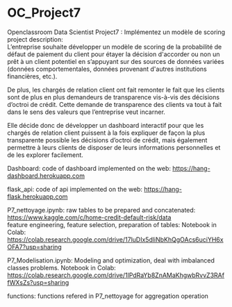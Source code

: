 # OC_Project7
Openclassroom Data Scientist Project7 : Implémentez un modèle de scoring<br>
project description: <br>
L’entreprise souhaite développer un modèle de scoring de la probabilité de défaut de paiement du client pour étayer la décision d'accorder ou non un prêt à un client potentiel en s’appuyant sur des sources de données variées (données comportementales, données provenant d'autres institutions financières, etc.).

De plus, les chargés de relation client ont fait remonter le fait que les clients sont de plus en plus demandeurs de transparence vis-à-vis des décisions d’octroi de crédit. Cette demande de transparence des clients va tout à fait dans le sens des valeurs que l’entreprise veut incarner.

Elle décide donc de développer un dashboard interactif pour que les chargés de relation client puissent à la fois expliquer de façon la plus transparente possible les décisions d’octroi de crédit, mais également permettre à leurs clients de disposer de leurs informations personnelles et de les explorer facilement.

Dashboard: code of dashboard implemented on the web: https://hang-dashboard.herokuapp.com

flask_api: code of api implemented on the web: https://hang-flask.herokuapp.com

P7_nettoyage.ipynb: raw tables to be prepared and concatenated: https://www.kaggle.com/c/home-credit-default-risk/data <br>
feature engineering, feature selection, preparation of tables: Notebook in Colab: https://colab.research.google.com/drive/17luDIx5dliNbKhQgOAcs6uciYH6xOFA7?usp=sharing

P7_Modelisation.ipynb: Modeling and optimization, deal with imbalanced classes problems. Notebook in Colab:
https://colab.research.google.com/drive/1lPdRaYb8ZnAMaKhgwbRvvZ3RAffWXsZs?usp=sharing

functions: functions refered in P7_nettoyage for aggregation operation 
